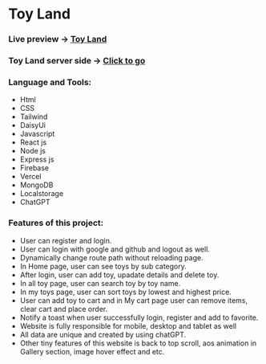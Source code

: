 # Toy Land

### Live preview -> <a href="https://toyland-ecommerce.web.app/">Toy Land</a>

### Toy Land server side -> <a href="https://github.com/programming-hero-web-course-4/b7a11-toy-marketplace-server-side-MohammadSaifulIslam">Click to go</a>

### Language and Tools:

- Html
- CSS
- Tailwind
- DaisyUi
- Javascript
- React js
- Node js
- Express js
- Firebase
- Vercel
- MongoDB
- Localstorage
- ChatGPT

### Features of this project:

- User can register and login.
- User can login with google and github and logout as well.
- Dynamically change route path without reloading page.
- In Home page, user can see toys by sub category.
- After login, user can add toy, upadate details and delete toy.
- In all toy page, user can search toy by toy name.
- In my toys page, user can sort toys by lowest and highest price.
- User can add toy to cart and in My cart page user can remove items, clear cart and place order.
- Notify a toast when user successfully login, register and add to favorite.
- Website is fully responsible for mobile, desktop and tablet as well
- All data are unique and created by using chatGPT.
- Other tiny features of this website is back to top scroll, aos animation in Gallery section, image hover effect and etc.
